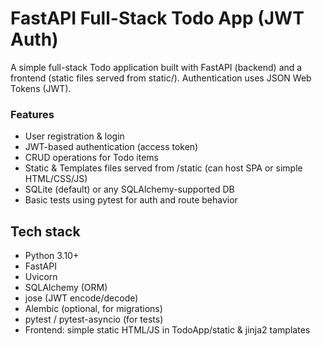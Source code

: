 # FastAPI Full-Stack Todo App (JWT Auth)

A simple full-stack Todo application built with FastAPI (backend) and a frontend (static files served from static/). Authentication uses JSON Web Tokens (JWT).

### Features

- User registration & login
- JWT-based authentication (access token)
- CRUD operations for Todo items
- Static & Templates files served from /static (can host SPA or simple HTML/CSS/JS)
- SQLite (default) or any SQLAlchemy-supported DB
- Basic tests using pytest for auth and route behavior

## Tech stack

- Python 3.10+
- FastAPI
- Uvicorn
- SQLAlchemy (ORM)
- jose (JWT encode/decode)
- Alembic (optional, for migrations)
- pytest / pytest-asyncio (for tests)
- Frontend: simple static HTML/JS in TodoApp/static & jinja2 tamplates
